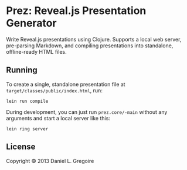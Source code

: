 # Prez: Reveal.js Presentation Generator #

Write Reveal.js presentations using Clojure. Supports a local web server, pre-parsing Markdown, and compiling presentations into standalone, offline-ready HTML files.

## Running

To create a single, standalone presentation file at `target/classes/public/index.html`, run:

```
lein run compile
```

During development, you can just run `prez.core/-main` without any arguments and start a local server like this:

```
lein ring server
```

## License

Copyright © 2013 Daniel L. Gregoire
